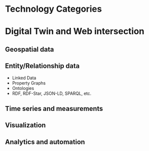 # Technology Categories

# Digital Twin and Web intersection

## Geospatial data

## Entity/Relationship data
- Linked Data
- Property Graphs
- Ontologies
- RDF, RDF-Star, JSON-LD, SPARQL, etc.

## Time series and measurements

## Visualization

## Analytics and automation
